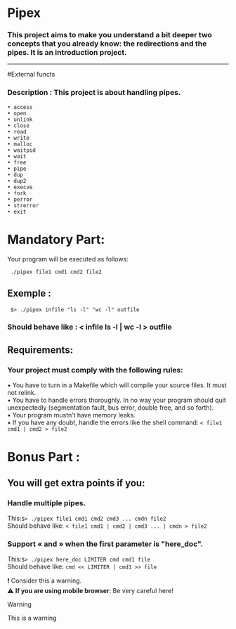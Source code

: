 # Pipex
### This project aims to make you understand a bit deeper two concepts that you already know: the redirections and the pipes. It is an introduction project.
<hr>
#External functs

### Description : This project is about handling pipes.
```
• access
• open
• unlink
• close
• read
• write
• malloc
• waitpid
• wait
• free
• pipe
• dup
• dup2
• execve
• fork
• perror
• strerror
• exit
```
# Mandatory Part:
Your program will be executed as follows:
```
 ./pipex file1 cmd1 cmd2 file2
```
## Exemple :
```
 $> ./pipex infile "ls -l" "wc -l" outfile
 ```
 ### Should behave like : < infile ls -l | wc -l > outfile
## Requirements:
### Your project must comply with the following rules:
   • You have to turn in a Makefile which will compile your source files. It must not relink. <br>
   • You have to handle errors thoroughly. In no way your program should quit unexpectedly (segmentation fault, bus error, double free, and so forth).<br>
   • Your program mustn’t have memory leaks.<br>
   • If you have any doubt, handle the errors like the shell command: ```< file1 cmd1 | cmd2 > file2 ```<br>
# Bonus Part :
## You will get extra points if you:
### Handle multiple pipes.
This:``` $> ./pipex file1 cmd1 cmd2 cmd3 ... cmdn file2 ```<br>
Should behave like: ```< file1 cmd1 | cmd2 | cmd3 ... | cmdn > file2 ```<br>
### Support « and » when the first parameter is "here_doc".
This:```$> ./pipex here_doc LIMITER cmd cmd1 file ```<br>
Should behave like: ```cmd << LIMITER | cmd1 >> file ```<br>

:exclamation: Consider this a warning.<br>
:warning: **If you are using mobile browser**: Be very careful here!<br>
>[!WARNING]
>This is a warning
